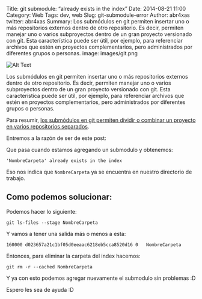 Title: git submodule: “already exists in the index”
Date: 2014-08-21 11:00
Category: Web
Tags: dev, web
Slug: git-submodule-error
Author: abr4xas
twitter: abr4xas
Summary: Los submódulos en git permiten insertar uno o más repositorios externos dentro de otro repositorio. Es decir, permiten manejar uno o varios subproyectos dentro de un gran proyecto versionado con git. Esta característica puede ser útil, por ejemplo, para referenciar archivos que estén en proyectos complementarios, pero administrados por diferentes grupos o personas.
image: images/git.png


![Alt Text](http://blog.x-aeon.com/wp-content/uploads/2011/11/Git-Logo-2Color-910x198.png)

Los submódulos en git permiten insertar uno o más repositorios externos dentro de otro repositorio. Es decir, permiten manejar uno o varios subproyectos dentro de un gran proyecto versionado con git. Esta característica puede ser útil, por ejemplo, para referenciar archivos que estén en proyectos complementarios, pero administrados por diferentes grupos o personas.

Para resumir, [los submódulos en git permiten dividir o combinar un proyecto en varios repositorios separados](http://huntingbears.com.ve/trabajando-con-submodulos-en-git.html).

Entremos a la razón de ser de este post:

Que pasa cuando estamos agregando un submodulo y obtenemos:

```
'NombreCarpeta' already exists in the index
```

Eso nos indica que ```NombreCarpeta``` ya se encuentra en nuestro directorio de trabajo.

## Como podemos solucionar:

Podemos hacer lo siguiente:

```
git ls-files --stage NombreCarpeta
```
Y vamos a tener una salida más o menos a esta:

```
160000 d023657a21c1bf05d0eeaac6218eb5cca8520d16 0	NombreCarpeta
```

Entonces, para eliminar la carpeta del index hacemos:

```
git rm -r --cached NombreCarpeta
```

Y ya con esto podemos agregar nuevamente el submodulo sin problemas :D

Espero les sea de ayuda :D  


